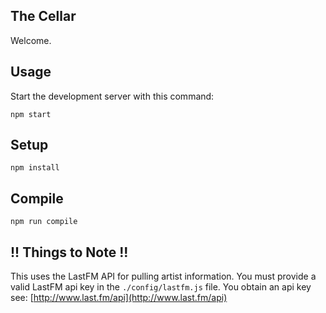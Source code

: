 
The Cellar
---
 
Welcome.


Usage
---
 
Start the development server with this command:
 
```
npm start
```


Setup
---
 
```
npm install
```


Compile
---
 
```
npm run compile
```

!! Things to Note !!
---
 
This uses the LastFM API for pulling artist information. You must provide a valid LastFM api key in the `./config/lastfm.js` file. You obtain an api key see: [http://www.last.fm/api](http://www.last.fm/api)